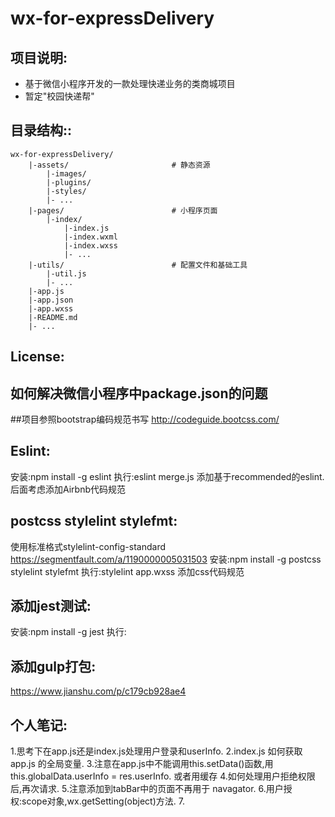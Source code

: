 # wx-for-expressDelivery
## 项目说明:
- 基于微信小程序开发的一款处理快递业务的类商城项目
- 暂定"校园快递帮"

## 目录结构::

```
wx-for-expressDelivery/
	|-assets/						# 静态资源
		|-images/					
		|-plugins/
		|-styles/
		|- ...
	|-pages/						# 小程序页面
		|-index/
			|-index.js
			|-index.wxml
			|-index.wxss
			|- ...
	|-utils/						# 配置文件和基础工具
		|-util.js
		|- ...
	|-app.js
	|-app.json
	|-app.wxss
	|-README.md
	|- ...
```

##	License:

## 如何解决微信小程序中package.json的问题

##项目参照bootstrap编码规范书写 http://codeguide.bootcss.com/

## Eslint:
   安装:npm install -g eslint
   执行:eslint merge.js
   添加基于recommended的eslint.
   后面考虑添加Airbnb代码规范

## postcss stylelint stylefmt:
   使用标准格式stylelint-config-standard
   https://segmentfault.com/a/1190000005031503
   安装:npm install -g postcss stylelint stylefmt
   执行:stylelint app.wxss
   添加css代码规范

## 添加jest测试:
   安装:npm install -g jest
   执行:

## 添加gulp打包:
   https://www.jianshu.com/p/c179cb928ae4

##  个人笔记:
1.思考下在app.js还是index.js处理用户登录和userInfo.
2.index.js 如何获取 app.js 的全局变量.
3.注意在app.js中不能调用this.setData()函数,用this.globalData.userInfo = res.userInfo. 或者用缓存
4.如何处理用户拒绝权限后,再次请求.
5.注意添加到tabBar中的页面不再用于 navagator.
6.用户授权:scope对象,wx.getSetting(object)方法.
7.
